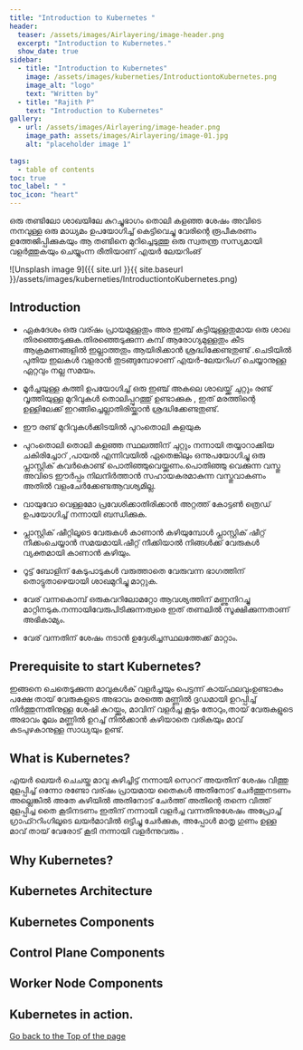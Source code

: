 ```yaml
---
title: "Introduction to Kubernetes "
header:
  teaser: /assets/images/Airlayering/image-header.png
  excerpt: "Introduction to Kubernetes."
  show_date: true
sidebar:
  - title: "Introduction to Kubernetes"
    image: /assets/images/kuberneties/IntroductiontoKubernetes.png
    image_alt: "logo"
    text: "Written by"
  - title: "Rajith P"
    text: "Introduction to Kubernetes"
gallery:
  - url: /assets/images/Airlayering/image-header.png
    image_path: assets/images/Airlayering/image-01.jpg
    alt: "placeholder image 1"
 
tags:
  - table of contents
toc: true
toc_label: " "
toc_icon: "heart"
---
```


ഒരു തണ്ടിലോ  ശാഖയിലേ കുറച്ചുഭാഗം തൊലി കളഞ്ഞ ശേഷം അവിടെ നനവുള്ള ഒരു മാധ്യമം ഉപയോഗിച്ച് കെട്ടിവെച്ചു വേരിന്റെ രൂപീകരണം ഉത്തേജിപ്പിക്കുകയും ആ തണ്ടിനെ മുറിച്ചെടുത്തു  ഒരു സ്വതന്ത്ര സസ്യമായി വളർത്തുകയും ചെയ്യുംന്ന രീതിയാണ് എയർ ലേയറിംങ് 

![Unsplash image 9]({{ site.url }}{{ site.baseurl }}/assets/images/kuberneties/IntroductiontoKubernetes.png)

## Introduction

* ഏകദേശം ഒരു വര്ഷം പ്രായമുള്ളതും അര ഇഞ്ച് കട്ടിയുള്ളതുമായ ഒരു ശാഖ തിരഞ്ഞെടുക്കുക.തിരഞ്ഞെടുക്കുന്ന കമ്പ് ആരോഗ്യമുള്ളതും കീട ആക്രമണങ്ങളിൽ ഇല്ലാത്തതും ആയിരിക്കാൻ ശ്രദ്ധിക്കേണ്ടതുണ്ട് .ചെടിയിൽ പുതിയ ഇലകൾ വളരാൻ തുടങ്ങുമ്പോഴാണ് എയർ-ലേയറിംഗ് ചെയ്യാനുള്ള ഏറ്റവും നല്ല സമയം.

* മൂർച്ചയുള്ള കത്തി ഉപയോഗിച്ച് ഒരു ഇഞ്ച് അകലെ ശാഖയ്ക്ക് ചുറ്റും രണ്ട് വൃത്തിയുള്ള മുറിവുകൾ തൊലിപ്പുറത്തു് ഉണ്ടാക്കുക , ഇത് മരത്തിന്റെ ഉള്ളിലേക്ക് ഇറങ്ങിച്ചെല്ലാതിരിയ്ക്കാൻ ശ്രദ്ധിക്കേണ്ടതുണ്ട്.

* ഈ രണ്ട് മുറിവുകൾക്കിടയിൽ പുറംതൊലി കളയുക

* പുറംതൊലി തൊലി കളഞ്ഞ സ്ഥലത്തിന് ചുറ്റും നന്നായി തയ്യാറാക്കിയ ചകിരിച്ചോറ്‌ ,പായൽ എന്നിവയിൽ ഏതെങ്കിലും ഒന്നുപയോഗിച്ചു ഒരു പ്ലാസ്റ്റിക് കവർകൊണ്ട്  പൊതിഞ്ഞുവെയ്ക്കണം.പൊതിഞ്ഞു വെക്കുന്ന വസ്തു അവിടെ ഈർപ്പം നിലനിർത്താൻ സഹായകരമാകുന്ന വസ്തുവാകണം അതിൽ വളംചേർക്കേണ്ടആവശ്യമില്ല.

* വായുവോ വെള്ളമോ പ്രവേശിക്കാതിരിക്കാൻ  അറ്റത്ത് കോട്ടൺ ത്രെഡ് ഉപയോഗിച്ച് നന്നായി ബന്ധിക്കുക.

* പ്ലാസ്റ്റിക് ഷീറ്റിലൂടെ വേരുകൾ കാണാൻ കഴിയുമ്പോൾ പ്ലാസ്റ്റിക് ഷീറ്റ് നീക്കംചെയ്യാൻ സമയമായി.ഷീറ്റ് നീക്കിയാൽ നിങ്ങൾക്ക് വേരുകൾ വ്യക്തമായി കാണാൻ കഴിയും.

* റൂട്ട് ബോളിന് കേടുപാടുകൾ വരുത്താതെ വേരുവന്ന ഭാഗത്തിന് തൊട്ടുതാഴെയായി ശാഖമുറിച്ചു മാറ്റുക. 

* വേര് വന്നകൊമ്പ് ഒരുകവറിലോമറ്റോ ആവശ്യത്തിന് മണ്ണുനിറച്ചു മാറ്റിനടുക.നന്നായിവേരുപിടിക്കുന്നത്വരെ ഇത് തണലിൽ സൂക്ഷിക്കുന്നതാണ് അഭികാമ്യം.

* വേര് വന്നതിന് ശേഷം നടാൻ ഉദ്ദേശിച്ചസ്ഥലത്തേക്ക്  മാറ്റാം.

## Prerequisite to start Kubernetes?

ഇങ്ങനെ ചെതെടുക്കുന്ന മാവുകൾക് വളർച്ചയും പെട്ടന്ന് കായ്ഫലവുംഉണ്ടാകും പക്ഷേ തായ് വേരുകളുടെ അഭാവം മരത്തെ മണ്ണിൽ ദൃഡമായി ഉറപ്പിച്ച് നിർത്തുന്നതിനുള്ള ശേഷി കുറയ്ക്കും, മാവിന് വളർച്ച കൂടും തോറും,തായ് വേരുകളുടെ അഭാവം മൂലം മണ്ണിൽ ഉറച്ച് നിൽക്കാൻ കഴിയാതെ വരികയും മാവ് കടപുഴകാനുള്ള സാധ്യയും  ഉണ്ട്.

## What is Kubernetes?

എയർ ലെയർ ചെചയ്ത മാവു കുഴിച്ചിട്ട് നന്നായി സെററ് അയതിന് ശേഷം വിത്തു മുളപ്പിച്ച് ഒന്നോ രണ്ടോ വര്ഷം പ്രായമായ തൈകൾ അതിനോട് ചേർത്തുനടണം അല്ലെങ്കിൽ അതേ കുഴിയിൽ അതിനോട് ചേർത്ത്  അതിന്റെ തന്നെ വിത്ത് മുളപ്പിച്ച തൈ കൂടിനടണം ഇതിന് നന്നായി വളർച്ച വന്നതിനുശേഷം അപ്രോച്ച് ഗ്രാഫ്ററിംഗിലൂടെ ലയർമാവിൽ ഒട്ടിച്ചു ചേർക്കുക, അപ്പോൾ മാതൃ ഗുണം ഉള്ള മാവ് തായ് വേരോട് കൂടി നന്നായി വളർന്നുവരും .

## Why Kubernetes?


## Kubernetes Architecture


## Kubernetes Components


## Control Plane Components

## Worker Node Components

## Kubernetes in action. 



<div markdown="0"><a href="#" class="btn btn--success">Go back to the Top of the page </a></div>



